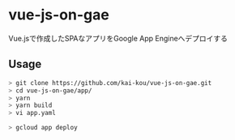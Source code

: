 # vue-js-on-gae
Vue.jsで作成したSPAなアプリをGoogle App Engineへデプロイする

## Usage

```sh
> git clone https://github.com/kai-kou/vue-js-on-gae.git
> cd vue-js-on-gae/app/
> yarn
> yarn build
> vi app.yaml

> gcloud app deploy
```
